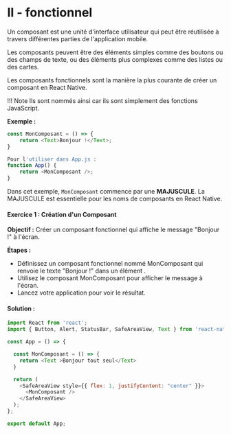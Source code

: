 # II - fonctionnel

Un composant est une unité d'interface utilisateur qui peut être réutilisée à travers différentes parties de l'application mobile. 

Les composants peuvent être des éléments simples comme des boutons ou des champs de texte, ou des éléments plus complexes comme des listes ou des cartes.

Les composants fonctionnels sont la manière la plus courante de créer un composant en React Native. 

!!! Note Ils sont nommés ainsi car ils sont simplement des fonctions JavaScript.

**Exemple :**
```js
const MonComposant = () => {
    return <Text>Bonjour !</Text>;
}

Pour l'utiliser dans App.js :
function App() {
    return <MonComposant />;
}
```

Dans cet exemple, `MonComposant` commence par une **MAJUSCULE**. 
La MAJUSCULE est essentielle pour les noms de composants en React Native. 

#### Exercice 1 : Création d'un Composant 

**Objectif :**
 Créer un composant fonctionnel qui affiche le message "Bonjour !" à l'écran.

**Étapes :**
- Définissez un composant fonctionnel nommé MonComposant qui renvoie le texte "Bonjour !" dans un élément <Text>.
- Utilisez le composant MonComposant pour afficher le message à l'écran.
- Lancez votre application pour voir le résultat.

#### Solution :
```js
import React from 'react';
import { Button, Alert, StatusBar, SafeAreaView, Text } from 'react-native';

const App = () => {

  const MonComposant = () => {
    return <Text >Bonjour tout seul</Text>
  }

  return (
    <SafeAreaView style={{ flex: 1, justifyContent: "center" }}>
      <MonComposant />
    </SafeAreaView>
  );
};

export default App;
```